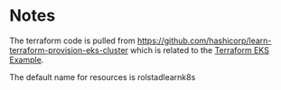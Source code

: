 # Notes
The terraform code is pulled from https://github.com/hashicorp/learn-terraform-provision-eks-cluster which is related to the [Terraform EKS Example](https://learn.hashicorp.com/tutorials/terraform/eks).

The default name for resources is rolstadlearnk8s